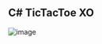 ## C# TicTacToe XO
![image](https://github.com/osamasu/C-SHARP---TicTacToe-XO-/assets/97795269/2cbc65fd-cb81-43b3-8604-81d0feaeb8a8)
